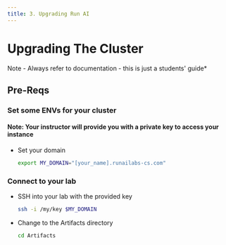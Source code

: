 ```yaml
---
title: 3. Upgrading Run AI
---
```


# Upgrading The Cluster

Note - Always refer to documentation - this is just a students' guide*

## Pre-Reqs

### Set some ENVs for your cluster

#### Note: Your instructor will provide you with a private key to access your instance

- Set your domain

    ```bash
    export MY_DOMAIN="[your_name].runailabs-cs.com"
    ```

### Connect to your lab

- SSH into your lab with the provided key

    ```bash
    ssh -i /my/key $MY_DOMAIN
    ```

- Change to the Artifacts directory

    ```bash
    cd Artifacts
    ```
